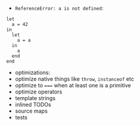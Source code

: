 - `ReferenceError: a is not defined`:
```
let
  a = 42
in
  let
    a = a
  in
    a
  end
end
```
- optimizations:
- optimize native things like `throw`, `instanceof` etc
- optimize to `===` when at least one is a primitive
- optimize operators
- template strings
- inlined TODOs
- source maps
- tests
